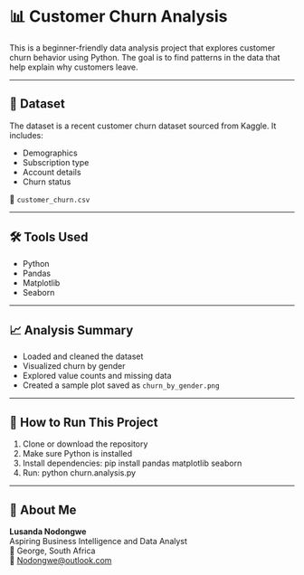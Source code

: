 # 📊 Customer Churn Analysis

This is a beginner-friendly data analysis project that explores customer churn behavior using Python. The goal is to find patterns in the data that help explain why customers leave.

---

## 📁 Dataset

The dataset is a recent customer churn dataset sourced from Kaggle. It includes:
- Demographics
- Subscription type
- Account details
- Churn status

📄 `customer_churn.csv`

---

## 🛠️ Tools Used

- Python
- Pandas
- Matplotlib
- Seaborn

---

## 📈 Analysis Summary

- Loaded and cleaned the dataset
- Visualized churn by gender
- Explored value counts and missing data
- Created a sample plot saved as `churn_by_gender.png`

---

## 🚀 How to Run This Project

1. Clone or download the repository
2. Make sure Python is installed
3. Install dependencies: pip install pandas matplotlib seaborn
4. Run: python churn.analysis.py


---

## 🙋 About Me

**Lusanda Nodongwe**  
Aspiring Business Intelligence and Data Analyst  
📍 George, South Africa  
📧 Nodongwe@outlook.com
